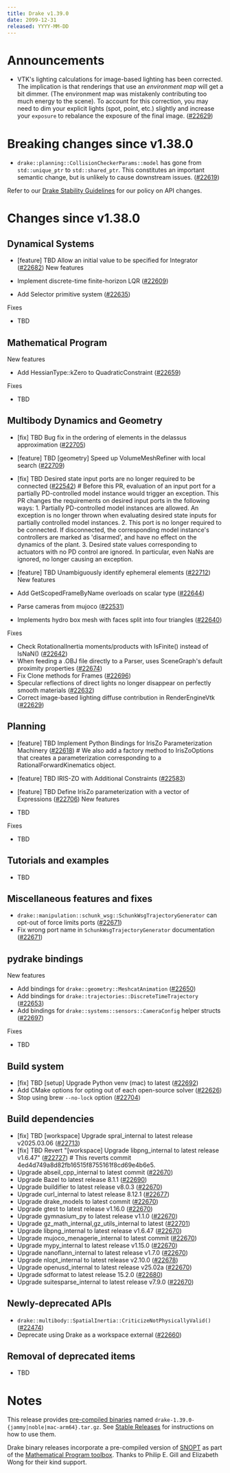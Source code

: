 ```yaml
---
title: Drake v1.39.0
date: 2099-12-31
released: YYYY-MM-DD
---
```


# Announcements

* VTK's lighting calculations for image-based lighting has been corrected. The implication is that renderings that
  use an _environment map_ will get a bit dimmer. (The environment map was mistakenly contributing too much
  energy to the scene). To account for this correction, you may need to dim your explicit lights (spot, point, etc.)
  slightly and increase your `exposure` to rebalance the exposure of the final image. ([#22629][_#22629])

# Breaking changes since v1.38.0

* `drake::planning::CollisionCheckerParams::model` has gone from `std::unique_ptr` to `std::shared_ptr`.
  This constitutes an important semantic change, but is unlikely to cause downstream issues. ([#22619][_#22619])


Refer to our [Drake Stability Guidelines](/stable.html) for our policy
on API changes.

# Changes since v1.38.0

## Dynamical Systems

<!-- <relnotes for systems go here> -->

* [feature] TBD Allow an initial value to be specified for Integrator ([#22682][_#22682])
New features

* Implement discrete-time finite-horizon LQR ([#22609][_#22609])
* Add Selector primitive system ([#22635][_#22635])

Fixes

* TBD

## Mathematical Program

<!-- <relnotes for solvers go here> -->

New features

* Add HessianType::kZero to QuadraticConstraint ([#22659][_#22659])

Fixes

* TBD

## Multibody Dynamics and Geometry

<!-- <relnotes for geometry,multibody go here> -->

* [fix] TBD Bug fix in the ordering of elements in the delassus approximation ([#22705][_#22705])
* [feature] TBD [geometry] Speed up VolumeMeshRefiner with local search ([#22709][_#22709])
* [fix] TBD Desired state input ports are no longer required to be connected ([#22542][_#22542])  # Before this PR, evaluation of an input port for a partially PD-controlled model instance would trigger an exception. This PR changes the requirements on desired input ports in the following ways: 1. Partially PD-controlled model instances are allowed. An exception is no longer thrown when evaluating desired state inputs for partially controlled model instances. 2. This port is no longer required to be connected. If disconnected, the corresponding model instance's controllers are marked as 'disarmed', and have no effect on the dynamics of the plant. 3. Desired state values corresponding to actuators with no PD control are ignored. In particular, even NaNs are ignored, no longer causing an exception.
* [feature] TBD Unambiguously identify ephemeral elements ([#22712][_#22712])
New features

* Add GetScopedFrameByName overloads on scalar type ([#22644][_#22644])
* Parse cameras from mujoco ([#22531][_#22531])
* Implements hydro box mesh with faces split into four triangles ([#22640][_#22640])

Fixes

* Check RotationalInertia moments/products with IsFinite() instead of IsNaN() ([#22642][_#22642])
* When feeding a .OBJ file directly to a Parser, uses SceneGraph's default proximity properties ([#22674][_#22674])
* Fix Clone methods for Frames ([#22696][_#22696])
* Specular reflections of direct lights no longer disappear on perfectly smooth materials ([#22632][_#22632])
* Correct image-based lighting diffuse contribution in RenderEngineVtk ([#22629][_#22629])

## Planning

<!-- <relnotes for planning go here> -->

* [feature] TBD Implement Python Bindings for IrisZo Parameterization Machinery ([#22618][_#22618])  # We also add a factory method to IrisZoOptions that creates a parameterization corresponding to a RationalForwardKinematics object.
* [feature] TBD IRIS-ZO with Additional Constraints ([#22583][_#22583])
* [feature] TBD Define IrisZo parameterization with a vector of Expressions ([#22706][_#22706])
New features

* TBD

Fixes

* TBD

## Tutorials and examples

<!-- <relnotes for examples,tutorials go here> -->

* TBD

## Miscellaneous features and fixes

<!-- <relnotes for common,math,lcm,lcmtypes,manipulation,perception,visualization go here> -->

* `drake::manipulation::schunk_wsg::SchunkWsgTrajectoryGenerator` can opt-out of force limits ports ([#22671][_#22671])
* Fix wrong port name in `SchunkWsgTrajectoryGenerator` documentation  ([#22671][_#22671])

## pydrake bindings

<!-- <relnotes for bindings go here> -->


New features

* Add bindings for `drake::geometry::MeshcatAnimation` ([#22650][_#22650])
* Add bindings for `drake::trajectories::DiscreteTimeTrajectory` ([#22653][_#22653])
* Add bindings for `drake::systems::sensors::CameraConfig` helper structs ([#22697][_#22697])

Fixes

* TBD

## Build system

<!-- <relnotes for cmake,doc,setup,third_party,tools go here> -->

* [fix] TBD [setup] Upgrade Python venv (mac) to latest ([#22692][_#22692])
* Add CMake options for opting out of each open-source solver ([#22626][_#22626])
* Stop using brew `--no-lock` option ([#22704][_#22704])

## Build dependencies

<!-- <relnotes for workspace go here> -->

* [fix] TBD [workspace] Upgrade spral_internal to latest release v2025.03.06 ([#22713][_#22713])
* [fix] TBD Revert "[workspace] Upgrade libpng_internal to latest release v1.6.47" ([#22727][_#22727])  # This reverts commit 4ed4d749a8d82fb16515f8755161f8cd69e4b6e5.
* Upgrade abseil_cpp_internal to latest commit ([#22670][_#22670])
* Upgrade Bazel to latest release 8.1.1 ([#22690][_#22690])
* Upgrade buildifier to latest release v8.0.3 ([#22670][_#22670])
* Upgrade curl_internal to latest release 8.12.1 ([#22677][_#22677])
* Upgrade drake_models to latest commit ([#22670][_#22670])
* Upgrade gtest to latest release v1.16.0 ([#22670][_#22670])
* Upgrade gymnasium_py to latest release v1.1.0 ([#22670][_#22670])
* Upgrade gz_math_internal,gz_utils_internal to latest ([#22701][_#22701])
* Upgrade libpng_internal to latest release v1.6.47 ([#22670][_#22670])
* Upgrade mujoco_menagerie_internal to latest commit ([#22670][_#22670])
* Upgrade mypy_internal to latest release v1.15.0 ([#22670][_#22670])
* Upgrade nanoflann_internal to latest release v1.7.0 ([#22670][_#22670])
* Upgrade nlopt_internal to latest release v2.10.0 ([#22678][_#22678])
* Upgrade openusd_internal to latest release v25.02a ([#22670][_#22670])
* Upgrade sdformat to latest release 15.2.0 ([#22680][_#22680])
* Upgrade suitesparse_internal to latest release v7.9.0 ([#22670][_#22670])

## Newly-deprecated APIs


* `drake::multibody::SpatialInertia::CriticizeNotPhysicallyValid()` ([#22474][_#22474])
* Deprecate using Drake as a workspace external ([#22660][_#22660])

## Removal of deprecated items

* TBD

# Notes


This release provides [pre-compiled binaries](https://github.com/RobotLocomotion/drake/releases/tag/v1.39.0) named
``drake-1.39.0-{jammy|noble|mac-arm64}.tar.gz``. See [Stable Releases](/from_binary.html#stable-releases) for instructions on how to use them.

Drake binary releases incorporate a pre-compiled version of [SNOPT](https://ccom.ucsd.edu/~optimizers/solvers/snopt/) as part of the
[Mathematical Program toolbox](https://drake.mit.edu/doxygen_cxx/group__solvers.html). Thanks to
Philip E. Gill and Elizabeth Wong for their kind support.

<!-- <begin issue links> -->
[_#22474]: https://github.com/RobotLocomotion/drake/pull/22474
[_#22531]: https://github.com/RobotLocomotion/drake/pull/22531
[_#22542]: https://github.com/RobotLocomotion/drake/pull/22542
[_#22583]: https://github.com/RobotLocomotion/drake/pull/22583
[_#22609]: https://github.com/RobotLocomotion/drake/pull/22609
[_#22618]: https://github.com/RobotLocomotion/drake/pull/22618
[_#22619]: https://github.com/RobotLocomotion/drake/pull/22619
[_#22626]: https://github.com/RobotLocomotion/drake/pull/22626
[_#22629]: https://github.com/RobotLocomotion/drake/pull/22629
[_#22632]: https://github.com/RobotLocomotion/drake/pull/22632
[_#22635]: https://github.com/RobotLocomotion/drake/pull/22635
[_#22640]: https://github.com/RobotLocomotion/drake/pull/22640
[_#22642]: https://github.com/RobotLocomotion/drake/pull/22642
[_#22644]: https://github.com/RobotLocomotion/drake/pull/22644
[_#22650]: https://github.com/RobotLocomotion/drake/pull/22650
[_#22653]: https://github.com/RobotLocomotion/drake/pull/22653
[_#22659]: https://github.com/RobotLocomotion/drake/pull/22659
[_#22660]: https://github.com/RobotLocomotion/drake/pull/22660
[_#22670]: https://github.com/RobotLocomotion/drake/pull/22670
[_#22671]: https://github.com/RobotLocomotion/drake/pull/22671
[_#22674]: https://github.com/RobotLocomotion/drake/pull/22674
[_#22677]: https://github.com/RobotLocomotion/drake/pull/22677
[_#22678]: https://github.com/RobotLocomotion/drake/pull/22678
[_#22680]: https://github.com/RobotLocomotion/drake/pull/22680
[_#22682]: https://github.com/RobotLocomotion/drake/pull/22682
[_#22690]: https://github.com/RobotLocomotion/drake/pull/22690
[_#22692]: https://github.com/RobotLocomotion/drake/pull/22692
[_#22696]: https://github.com/RobotLocomotion/drake/pull/22696
[_#22697]: https://github.com/RobotLocomotion/drake/pull/22697
[_#22701]: https://github.com/RobotLocomotion/drake/pull/22701
[_#22704]: https://github.com/RobotLocomotion/drake/pull/22704
[_#22705]: https://github.com/RobotLocomotion/drake/pull/22705
[_#22706]: https://github.com/RobotLocomotion/drake/pull/22706
[_#22709]: https://github.com/RobotLocomotion/drake/pull/22709
[_#22712]: https://github.com/RobotLocomotion/drake/pull/22712
[_#22713]: https://github.com/RobotLocomotion/drake/pull/22713
[_#22727]: https://github.com/RobotLocomotion/drake/pull/22727
<!-- <end issue links> -->

<!--
  Current oldest_commit 04b6955f0df9f4ab0dd02728776fcd06eee8fd87 (exclusive).
  Current newest_commit 962bbf90d0b6faf854748da97225d55a4776ebca (inclusive).
-->
